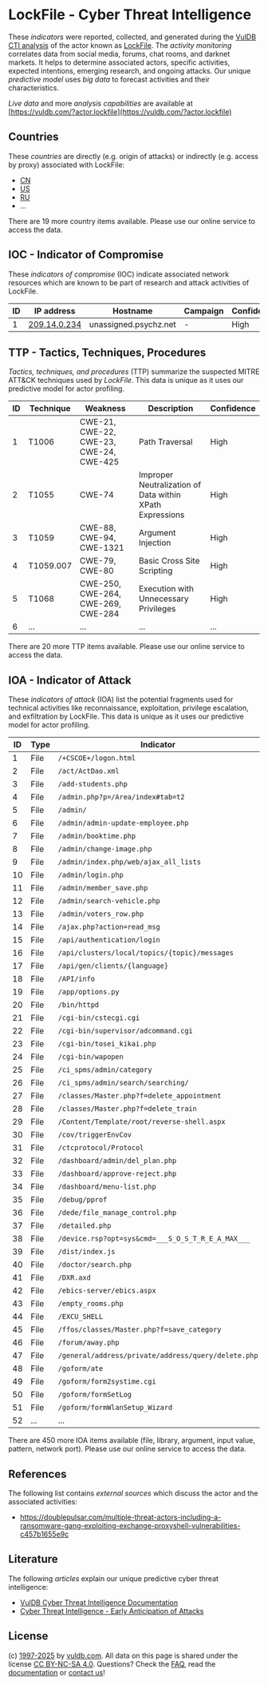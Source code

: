 # LockFile - Cyber Threat Intelligence

These _indicators_ were reported, collected, and generated during the [VulDB CTI analysis](https://vuldb.com/?kb.cti) of the actor known as [LockFile](https://vuldb.com/?actor.lockfile). The _activity monitoring_ correlates data from social media, forums, chat rooms, and darknet markets. It helps to determine associated actors, specific activities, expected intentions, emerging research, and ongoing attacks. Our unique _predictive model_ uses _big data_ to forecast activities and their characteristics.

_Live data_ and more _analysis capabilities_ are available at [https://vuldb.com/?actor.lockfile](https://vuldb.com/?actor.lockfile)

## Countries

These _countries_ are directly (e.g. origin of attacks) or indirectly (e.g. access by proxy) associated with LockFile:

* [CN](https://vuldb.com/?country.cn)
* [US](https://vuldb.com/?country.us)
* [RU](https://vuldb.com/?country.ru)
* ...

There are 19 more country items available. Please use our online service to access the data.

## IOC - Indicator of Compromise

These _indicators of compromise_ (IOC) indicate associated network resources which are known to be part of research and attack activities of LockFile.

ID | IP address | Hostname | Campaign | Confidence
-- | ---------- | -------- | -------- | ----------
1 | [209.14.0.234](https://vuldb.com/?ip.209.14.0.234) | unassigned.psychz.net | - | High

## TTP - Tactics, Techniques, Procedures

_Tactics, techniques, and procedures_ (TTP) summarize the suspected MITRE ATT&CK techniques used by _LockFile_. This data is unique as it uses our predictive model for actor profiling.

ID | Technique | Weakness | Description | Confidence
-- | --------- | -------- | ----------- | ----------
1 | T1006 | CWE-21, CWE-22, CWE-23, CWE-24, CWE-425 | Path Traversal | High
2 | T1055 | CWE-74 | Improper Neutralization of Data within XPath Expressions | High
3 | T1059 | CWE-88, CWE-94, CWE-1321 | Argument Injection | High
4 | T1059.007 | CWE-79, CWE-80 | Basic Cross Site Scripting | High
5 | T1068 | CWE-250, CWE-264, CWE-269, CWE-284 | Execution with Unnecessary Privileges | High
6 | ... | ... | ... | ...

There are 20 more TTP items available. Please use our online service to access the data.

## IOA - Indicator of Attack

These _indicators of attack_ (IOA) list the potential fragments used for technical activities like reconnaissance, exploitation, privilege escalation, and exfiltration by LockFile. This data is unique as it uses our predictive model for actor profiling.

ID | Type | Indicator | Confidence
-- | ---- | --------- | ----------
1 | File | `/+CSCOE+/logon.html` | High
2 | File | `/act/ActDao.xml` | High
3 | File | `/add-students.php` | High
4 | File | `/admin.php?p=/Area/index#tab=t2` | High
5 | File | `/admin/` | Low
6 | File | `/admin/admin-update-employee.php` | High
7 | File | `/admin/booktime.php` | High
8 | File | `/admin/change-image.php` | High
9 | File | `/admin/index.php/web/ajax_all_lists` | High
10 | File | `/admin/login.php` | High
11 | File | `/admin/member_save.php` | High
12 | File | `/admin/search-vehicle.php` | High
13 | File | `/admin/voters_row.php` | High
14 | File | `/ajax.php?action=read_msg` | High
15 | File | `/api/authentication/login` | High
16 | File | `/api/clusters/local/topics/{topic}/messages` | High
17 | File | `/api/gen/clients/{language}` | High
18 | File | `/API/info` | Medium
19 | File | `/app/options.py` | High
20 | File | `/bin/httpd` | Medium
21 | File | `/cgi-bin/cstecgi.cgi` | High
22 | File | `/cgi-bin/supervisor/adcommand.cgi` | High
23 | File | `/cgi-bin/tosei_kikai.php` | High
24 | File | `/cgi-bin/wapopen` | High
25 | File | `/ci_spms/admin/category` | High
26 | File | `/ci_spms/admin/search/searching/` | High
27 | File | `/classes/Master.php?f=delete_appointment` | High
28 | File | `/classes/Master.php?f=delete_train` | High
29 | File | `/Content/Template/root/reverse-shell.aspx` | High
30 | File | `/cov/triggerEnvCov` | High
31 | File | `/ctcprotocol/Protocol` | High
32 | File | `/dashboard/admin/del_plan.php` | High
33 | File | `/dashboard/approve-reject.php` | High
34 | File | `/dashboard/menu-list.php` | High
35 | File | `/debug/pprof` | Medium
36 | File | `/dede/file_manage_control.php` | High
37 | File | `/detailed.php` | High
38 | File | `/device.rsp?opt=sys&cmd=___S_O_S_T_R_E_A_MAX___` | High
39 | File | `/dist/index.js` | High
40 | File | `/doctor/search.php` | High
41 | File | `/DXR.axd` | Medium
42 | File | `/ebics-server/ebics.aspx` | High
43 | File | `/empty_rooms.php` | High
44 | File | `/EXCU_SHELL` | Medium
45 | File | `/ffos/classes/Master.php?f=save_category` | High
46 | File | `/forum/away.php` | High
47 | File | `/general/address/private/address/query/delete.php` | High
48 | File | `/goform/ate` | Medium
49 | File | `/goform/form2systime.cgi` | High
50 | File | `/goform/formSetLog` | High
51 | File | `/goform/formWlanSetup_Wizard` | High
52 | ... | ... | ...

There are 450 more IOA items available (file, library, argument, input value, pattern, network port). Please use our online service to access the data.

## References

The following list contains _external sources_ which discuss the actor and the associated activities:

* https://doublepulsar.com/multiple-threat-actors-including-a-ransomware-gang-exploiting-exchange-proxyshell-vulnerabilities-c457b1655e9c

## Literature

The following _articles_ explain our unique predictive cyber threat intelligence:

* [VulDB Cyber Threat Intelligence Documentation](https://vuldb.com/?kb.cti)
* [Cyber Threat Intelligence - Early Anticipation of Attacks](https://www.scip.ch/en/?labs.20201022)

## License

(c) [1997-2025](https://vuldb.com/?kb.changelog) by [vuldb.com](https://vuldb.com/?kb.about). All data on this page is shared under the license [CC BY-NC-SA 4.0](https://creativecommons.org/licenses/by-nc-sa/4.0/). Questions? Check the [FAQ](https://vuldb.com/?kb.faq), read the [documentation](https://vuldb.com/?kb) or [contact us](https://vuldb.com/?contact)!

